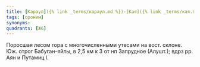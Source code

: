 ```yaml
---
title: [Караул]({% link _terms/караул.md %})-[Кая]({% link _terms/кая.md %}) I
tags: [ороним]
synonyms:
quadrants: [Ж6]
---
```


Поросшая лесом гора с многочисленными утесами на вост. склоне. Юж. отрог
Бабуган-яйлы, в 2,5 км к З от нп Запрудное (Алушт.); вдрз рр. Аян и Путамиц I.
